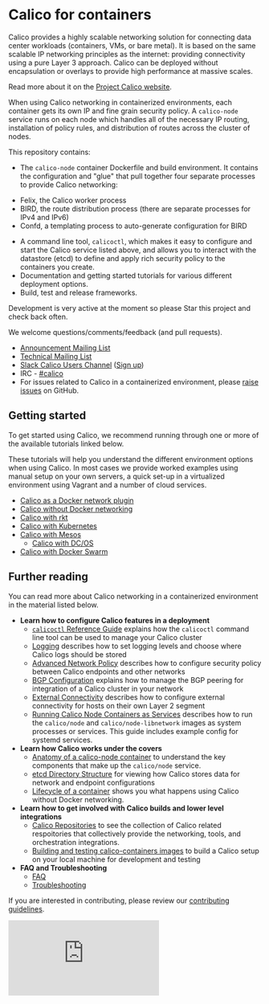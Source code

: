 
# Calico for containers
Calico provides a highly scalable networking solution for connecting data
center workloads (containers, VMs, or bare metal).  It is based on the same
scalable IP networking principles as the internet: providing connectivity using
a pure Layer 3 approach.  Calico can be deployed without encapsulation or
overlays to provide high performance at massive scales.

Read more about it on the [Project Calico website](http://www.projectcalico.org).

When using Calico networking in containerized environments, each container
gets its own IP and fine grain security policy.  A `calico-node` service runs
on each node which handles all of the necessary IP routing, installation of
policy rules, and distribution of routes across the cluster of nodes.

This repository contains:
-  The `calico-node` container Dockerfile and build environment.  It contains
  the configuration and "glue" that pull together four separate processes to
  provide Calico networking:
  * Felix, the Calico worker process
  * BIRD, the route distribution process
    (there are separate processes for IPv4 and IPv6)
  * Confd, a templating process to auto-generate configuration for BIRD
-  A command line tool, `calicoctl`, which makes it easy to configure
   and start the Calico service listed above, and allows you to interact with
   the datastore (etcd) to define and apply rich security policy to the
   containers you create.
-  Documentation and getting started tutorials for various different deployment
   options.
-  Build, test and release frameworks.

Development is very active at the moment so please Star this project and check
back often.

We welcome questions/comments/feedback (and pull requests).

* [Announcement Mailing List](http://lists.projectcalico.org/mailman/listinfo/calico-announce_lists.projectcalico.org)
* [Technical Mailing List](http://lists.projectcalico.org/mailman/listinfo/calico-tech_lists.projectcalico.org)
* [Slack Calico Users Channel](https://calicousers.slack.com) ([Sign up](https://calicousers-slackin.herokuapp.com))
* IRC - [#calico](https://kiwiirc.com/client/irc.freenode.net/#calico)
* For issues related to Calico in a containerized environment, please
[raise issues](https://github.com/projectcalico/calico-containers/issues/new) on
GitHub.

## Getting started

To get started using Calico, we recommend running through one or more of the
available tutorials linked below.

These tutorials will help you understand the different environment options when
using Calico.  In most cases we provide worked examples using manual setup on
your own servers, a quick set-up in a virtualized environment using Vagrant and
a number of cloud services.

- [Calico as a Docker network plugin](docs/calico-with-docker/docker-network-plugin/README.md)
- [Calico without Docker networking](docs/calico-with-docker/without-docker-networking/README.md)
- [Calico with rkt](docs/cni/rkt/README.md)
- [Calico with Kubernetes](docs/cni/kubernetes/README.md)
- [Calico with Mesos](docs/mesos/README.md)
  - [Calico with DC/OS](docs/mesos/DCOS.md)
- [Calico with Docker Swarm](docs/calico-with-docker/docker-network-plugin/CalicoSwarm.md)

## Further reading

You can read more about Calico networking in a containerized environment in
the material listed below.

  - **Learn how to configure Calico features in a deployment**
    - [`calicoctl` Reference Guide](docs/calicoctl.md) explains how the
      `calicoctl` command line tool can be used to manage your Calico cluster
    - [Logging](docs/logging.md) describes how to set logging
      levels and choose where Calico logs should be stored
    - [Advanced Network Policy](docs/AdvancedNetworkPolicy.md) describes how
      to configure security policy between Calico endpoints and other networks
    - [BGP Configuration](docs/bgp.md) explains how to manage the BGP peering
      for integration of a Calico cluster in your network
    - [External Connectivity](docs/ExternalConnectivity.md) describes how to
      configure external connectivity for hosts on their own Layer 2 segment
    - [Running Calico Node Containers as Services](docs/CalicoAsService.md)
      describes how to run the `calico/node` and `calico/node-libnetwork` images
      as system processes or services.  This guide includes example config for
      systemd services.
  - **Learn how Calico works under the covers**
    - [Anatomy of a calico-node container](docs/Components.md) to understand
      the key components that make up the `calico/node` service.
    - [etcd Directory Structure](docs/etcdStructure.md) for viewing how Calico
      stores data for network and endpoint configurations
    - [Lifecycle of a container](docs/DockerContainerLifecycle.md)
      shows you what happens using Calico without Docker networking.
  - **Learn how to get involved with Calico builds and lower level integrations**
    - [Calico Repositories](docs/RepoStructure.md) to see the
      collection of Calico related respoitories that collectively provide the
      networking, tools, and orchestration integrations.
    - [Building and testing calico-containers images](docs/Building.md) to build a Calico setup on your local
      machine for development and testing
  - **FAQ and Troubleshooting**
    - [FAQ](docs/FAQ.md)
    - [Troubleshooting](docs/Troubleshooting.md)

If you are interested in contributing, please review our [contributing guidelines](CONTRIBUTING.md).

[![Analytics](https://calico-ga-beacon.appspot.com/UA-52125893-3/calico-containers/README.md?pixel)](https://github.com/igrigorik/ga-beacon)
